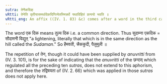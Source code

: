 ```yaml
---
sutra: तेनैकदिक्
vRtti: तेनेति तृतीयासमर्थादेकदिगित्येतस्मिन्नर्थे यथाविहितं प्रत्ययो भवति ॥
vRtti_eng: An affix ((IV. 1. 83) &c) comes after a word in the third case in construction, in the sense of \"in the same direction with that.'
---
```

The word एक दिक means तुल्य दिक i.e. a common direction. Thus सुदाम्ना एकदिक = सौदामनी विद्युत् "a lightening, literally that which is in the same direction as the hill called the _Sudaman_." So हैमवती, त्त्रैककुदी, पैलुमूली ॥

The repetition of तेन, though it could have been supplied by _anuvritti_ from (IV. 3. 101), is for the sake of indicating that the _anuvritti_ of the छन्दस् which regulated all the preceding ten _sutras_, does not extend to this aphorism, and therefore the तद्विषयता of (IV. 2. 66) which was applied in those _sutras_ does not apply here.
